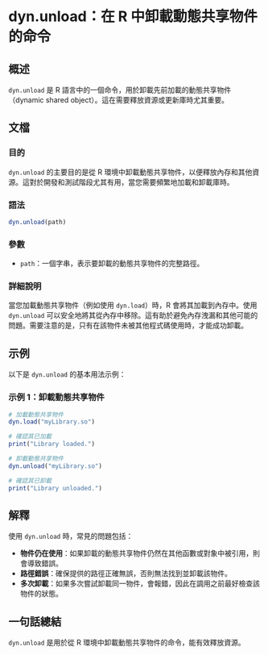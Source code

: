 <!--
Meta Description: # dyn.unload：在 R 中卸載動態共享物件的命令 ## 概述 `dyn.unload` 是 R 語言中的一個命令，用於卸載先前加載的動態共享物件（dynamic shared object）。這在需要釋放資源或更新庫時尤其重要。 ## 文檔 ### 目的 `dyn.unload` 的主要目...
Meta Keywords: dyn, unload, path, load, 卸載動態共享物件
-->

# dyn.unload：在 R 中卸載動態共享物件的命令

## 概述
`dyn.unload` 是 R 語言中的一個命令，用於卸載先前加載的動態共享物件（dynamic shared object）。這在需要釋放資源或更新庫時尤其重要。

## 文檔
### 目的
`dyn.unload` 的主要目的是從 R 環境中卸載動態共享物件，以便釋放內存和其他資源。這對於開發和測試階段尤其有用，當您需要頻繁地加載和卸載庫時。

### 語法
```R
dyn.unload(path)
```

### 參數
- `path`：一個字串，表示要卸載的動態共享物件的完整路徑。

### 詳細說明
當您加載動態共享物件（例如使用 `dyn.load`）時，R 會將其加載到內存中。使用 `dyn.unload` 可以安全地將其從內存中移除。這有助於避免內存洩漏和其他可能的問題。需要注意的是，只有在該物件未被其他程式碼使用時，才能成功卸載。

## 示例
以下是 `dyn.unload` 的基本用法示例：

### 示例 1：卸載動態共享物件
```R
# 加載動態共享物件
dyn.load("myLibrary.so")

# 確認其已加載
print("Library loaded.")

# 卸載動態共享物件
dyn.unload("myLibrary.so")

# 確認其已卸載
print("Library unloaded.")
```

## 解釋
使用 `dyn.unload` 時，常見的問題包括：
- **物件仍在使用**：如果卸載的動態共享物件仍然在其他函數或對象中被引用，則會導致錯誤。
- **路徑錯誤**：確保提供的路徑正確無誤，否則無法找到並卸載該物件。
- **多次卸載**：如果多次嘗試卸載同一物件，會報錯，因此在調用之前最好檢查該物件的狀態。

## 一句話總結
`dyn.unload` 是用於從 R 環境中卸載動態共享物件的命令，能有效釋放資源。